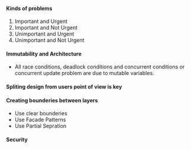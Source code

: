 #### Kinds of problems
1. Important and Urgent
2. Important and Not Urgent
3. Unimportant and Urgent
4. Unimportant and Not Urgent

#### Immutability and Architecture
- All race conditions, deadlock conditions and concurrent conditions or concurrent update problem are due to mutable variables.

#### Spliting design from users point of view is key

#### Creating bounderies between layers
- Use clear bounderies
- Use Facade Patterns
- Use Partial Sepration

#### Security
